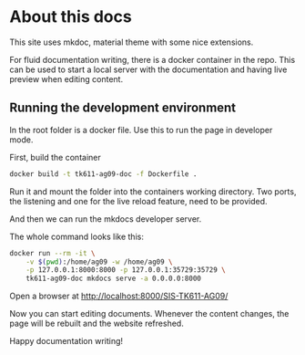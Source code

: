 # About this docs

This site uses mkdoc, material theme with some nice extensions.

For fluid documentation writing, there is a docker container in the repo.
This can be used to start a local server with the documentation and having live preview when editing content.

## Running the development environment

In the root folder is a docker file. Use this to run the page in developer mode.

First, build the container

```bash
docker build -t tk611-ag09-doc -f Dockerfile .
```

Run it and mount the folder into the containers working directory.
Two ports, the listening and one for the live reload feature, need to be provided.

And then we can run the mkdocs developer server.

The whole command looks like this:

```bash
docker run --rm -it \
    -v $(pwd):/home/ag09 -w /home/ag09 \
    -p 127.0.0.1:8000:8000 -p 127.0.0.1:35729:35729 \
    tk611-ag09-doc mkdocs serve -a 0.0.0.0:8000
```

Open a browser at [http://localhost:8000/SIS-TK611-AG09/](http://localhost:8000/SIS-TK611-AG09/)

Now you can start editing documents. Whenever the content changes, the page will be rebuilt and the website refreshed.

Happy documentation writing!
